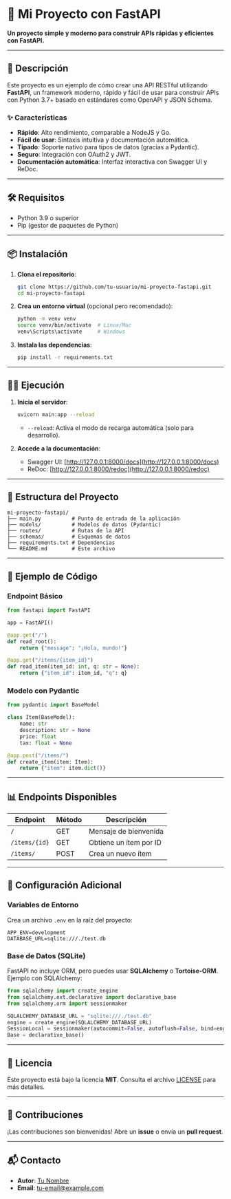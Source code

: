 
# 🚀 Mi Proyecto con FastAPI

**Un proyecto simple y moderno para construir APIs rápidas y eficientes con FastAPI.**

---

## 📌 Descripción
Este proyecto es un ejemplo de cómo crear una API RESTful utilizando **FastAPI**, un framework moderno, rápido y fácil de usar para construir APIs con Python 3.7+ basado en estándares como OpenAPI y JSON Schema.

### ✨ Características
- **Rápido**: Alto rendimiento, comparable a NodeJS y Go.
- **Fácil de usar**: Sintaxis intuitiva y documentación automática.
- **Tipado**: Soporte nativo para tipos de datos (gracias a Pydantic).
- **Seguro**: Integración con OAuth2 y JWT.
- **Documentación automática**: Interfaz interactiva con Swagger UI y ReDoc.

---

## 🛠 Requisitos
- Python 3.9 o superior
- Pip (gestor de paquetes de Python)

---

## 📦 Instalación

1. **Clona el repositorio**:
   ```bash
   git clone https://github.com/tu-usuario/mi-proyecto-fastapi.git
   cd mi-proyecto-fastapi
   ```

2. **Crea un entorno virtual** (opcional pero recomendado):
   ```bash
   python -m venv venv
   source venv/bin/activate  # Linux/Mac
   venv\Scripts\activate     # Windows
   ```

3. **Instala las dependencias**:
   ```bash
   pip install -r requirements.txt
   ```

---

## 🏃‍♂️ Ejecución

1. **Inicia el servidor**:
   ```bash
   uvicorn main:app --reload
   ```
   - `--reload`: Activa el modo de recarga automática (solo para desarrollo).

2. **Accede a la documentación**:
   - Swagger UI: [http://127.0.0.1:8000/docs](http://127.0.0.1:8000/docs)
   - ReDoc: [http://127.0.0.1:8000/redoc](http://127.0.0.1:8000/redoc)

---

## 📂 Estructura del Proyecto
```
mi-proyecto-fastapi/
├── main.py          # Punto de entrada de la aplicación
├── models/          # Modelos de datos (Pydantic)
├── routes/          # Rutas de la API
├── schemas/         # Esquemas de datos
├── requirements.txt # Dependencias
└── README.md        # Este archivo
```

---

## 📝 Ejemplo de Código

### Endpoint Básico
```python
from fastapi import FastAPI

app = FastAPI()

@app.get("/")
def read_root():
    return {"message": "¡Hola, mundo!"}

@app.get("/items/{item_id}")
def read_item(item_id: int, q: str = None):
    return {"item_id": item_id, "q": q}
```

### Modelo con Pydantic
```python
from pydantic import BaseModel

class Item(BaseModel):
    name: str
    description: str = None
    price: float
    tax: float = None

@app.post("/items/")
def create_item(item: Item):
    return {"item": item.dict()}
```

---

## 📊 Endpoints Disponibles

| Endpoint       | Método | Descripción                     |
|----------------|--------|---------------------------------|
| `/`            | GET    | Mensaje de bienvenida           |
| `/items/{id}`  | GET    | Obtiene un ítem por ID          |
| `/items/`      | POST   | Crea un nuevo ítem              |

---

## 🔧 Configuración Adicional

### Variables de Entorno
Crea un archivo `.env` en la raíz del proyecto:
```env
APP_ENV=development
DATABASE_URL=sqlite:///./test.db
```

### Base de Datos (SQLite)
FastAPI no incluye ORM, pero puedes usar **SQLAlchemy** o **Tortoise-ORM**. Ejemplo con SQLAlchemy:
```python
from sqlalchemy import create_engine
from sqlalchemy.ext.declarative import declarative_base
from sqlalchemy.orm import sessionmaker

SQLALCHEMY_DATABASE_URL = "sqlite:///./test.db"
engine = create_engine(SQLALCHEMY_DATABASE_URL)
SessionLocal = sessionmaker(autocommit=False, autoflush=False, bind=engine)
Base = declarative_base()
```

---

## 📜 Licencia
Este proyecto está bajo la licencia **MIT**. Consulta el archivo [LICENSE](LICENSE) para más detalles.

---

## 🤝 Contribuciones
¡Las contribuciones son bienvenidas! Abre un **issue** o envía un **pull request**. 

---

## 📬 Contacto
- **Autor**: [Tu Nombre](https://github.com/tu-usuario)
- **Email**: tu-email@example.com
